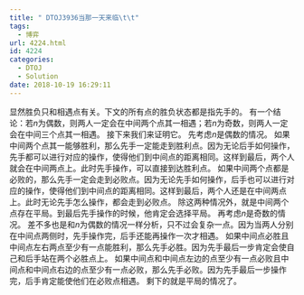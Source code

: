 ```yaml
---
title: " DTOJ3936当那一天来临\t\t"
tags:
  - 博弈
url: 4224.html
id: 4224
categories:
  - DTOJ
  - Solution
date: 2018-10-19 16:29:11
---
```


显然胜负只和相遇点有关。下文的所有点的胜负状态都是指先手的。 有一个结论：若$n$为偶数，则两人一定会在中间两个点其一相遇；若$n$为奇数，则两人一定会在中间三个点其一相遇。 接下来我们来证明它。 先考虑$n$是偶数的情况。 如果中间两个点其一能够胜利，那么先手一定能走到胜利点。因为无论后手如何操作，先手都可以进行对应的操作，使得他们到中间点的距离相同。这样到最后，两个人就会在中间两点上。此时先手操作，可以直接到达胜利点。 如果中间两个点都是必败的，那么先手一定会走到必败点。因为无论先手如何操作，后手也可以进行对应的操作，使得他们到中间点的距离相同。这样到最后，两个人还是在中间两点上。此时无论先手怎么操作，都会走到必败点。 除这两种情况外，就是中间两个点存在平局。到最后先手操作的时候，他肯定会选择平局。 再考虑$n$是奇数的情况。 差不多也是和$n$为偶数的情况一样分析，只不过会复杂一点。因为当两人分别在中间点两侧时，先手操作完，后手还能再操作一次才相遇。 如果中间点必胜且中间点左右两点至少有一点能胜利，那么先手必胜。因为先手最后一步肯定会使自己和后手站在两个必胜点上。 如果中间点和中间点左边的点至少有一点必败且中间点和中间点右边的点至少有一点必败，那么先手必败。因为先手最后一步操作完，后手肯定能使他们在必败点相遇。 剩下的就是平局的情况了。